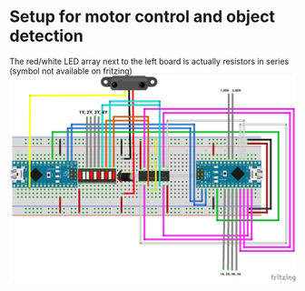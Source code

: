 # Setup for motor control and object detection
The red/white LED array next to the left board is actually resistors in series (symbol not available on fritzing)
![alt text](sketches/sketch_full.png)
